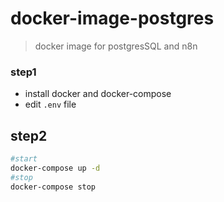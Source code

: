 # docker-image-postgres
> docker image for postgresSQL and n8n

### step1
- install docker and docker-compose
- edit `.env` file
## step2
```bash
#start
docker-compose up -d
#stop
docker-compose stop
```

